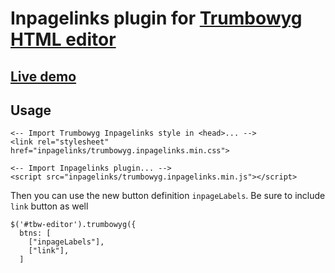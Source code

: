 # Inpagelinks plugin for [Trumbowyg HTML editor](https://alex-d.github.io/Trumbowyg//)
## [Live demo](https://vku-nsk.github.io/tbw-inpagelinks//)
## Usage
```
<-- Import Trumbowyg Inpagelinks style in <head>... -->
<link rel="stylesheet" href="inpagelinks/trumbowyg.inpagelinks.min.css">
```
```
<-- Import Inpagelinks plugin... -->
<script src="inpagelinks/trumbowyg.inpagelinks.min.js"></script>
```
Then you can use the new button definition ```inpageLabels```.
Be sure to include ```link``` button as well
```
$('#tbw-editor').trumbowyg({
  btns: [
    ["inpageLabels"],
    ["link"],
  ]
```
